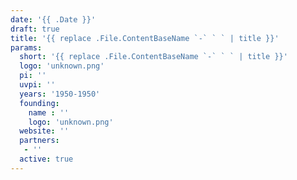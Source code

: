 ```yaml
---
date: '{{ .Date }}'
draft: true
title: '{{ replace .File.ContentBaseName `-` ` ` | title }}'
params:
  short: '{{ replace .File.ContentBaseName `-` ` ` | title }}'
  logo: 'unknown.png'
  pi: ''
  uvpi: ''
  years: '1950-1950'
  founding: 
    name : ''
    logo: 'unknown.png'
  website: ''
  partners: 
   - '' 
  active: true 
---
```

